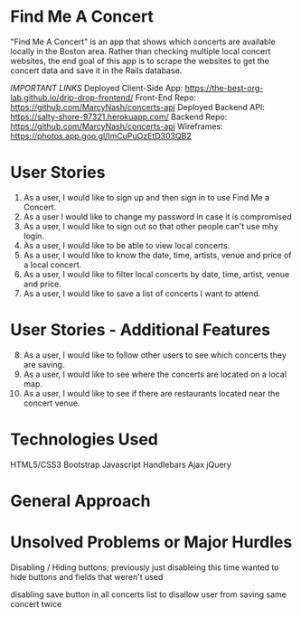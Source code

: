# Find Me A Concert
"Find Me A Concert" is an app that shows which concerts are available locally in the Boston area. Rather than checking multiple local concert websites, the end goal of this app is to scrape the websites to get the concert data and save it in the Rails database. 

*IMPORTANT LINKS*
Deployed Client-Side App:
https://the-best-org-lab.github.io/drip-drop-frontend/
Front-End Repo:
https://github.com/MarcyNash/concerts-api
Deployed Backend API:
https://salty-shore-97321.herokuapp.com/
Backend Repo:
https://github.com/MarcyNash/concerts-api
Wireframes:
https://photos.app.goo.gl/ImCuPuOzEtD303QB2

# User Stories
1. As a user, I would like to sign up and then sign in to use Find Me a Concert.
2. As a user I would like to change my password in case it is compromised
3. As a user, I would like to sign out so that other people can't use mhy login.
4. As a user, I would like to be able to view local concerts.
5. As a user, I would like to know the date, time, artists, venue and price of a local concert.
6. As a user, I would like to filter local concerts by date, time, artist, venue and price.
7. As a user, I would like to save a list of concerts I want to attend.

# User Stories - Additional Features
8. As a user, I would like to follow other users to see which concerts they are saving.
11. As a user, I would like to see where the concerts are located on a local map.
12. As a user, I would like to see if there are restaurants located near the concert venue.

# Technologies Used
HTML5/CSS3
Bootstrap
Javascript
Handlebars
Ajax
jQuery

# General Approach



# Unsolved Problems or Major Hurdles
Disabling / Hiding buttons; previously just disableing this time wanted to hide buttons and fields that weren't used

disabling save button in all concerts list to disallow user from saving same concert twice
